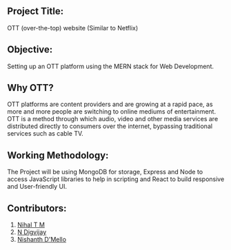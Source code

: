 ## Project Title:
 OTT (over-the-top) website (Similar to Netflix)
## Objective:
Setting up an OTT platform using the MERN stack for Web Development.
## Why OTT?
OTT platforms are content providers and are growing at a rapid pace, as more and more people are switching to online mediums of entertainment. OTT is a method through which audio, video and other media services are distributed directly to consumers over the internet, bypassing traditional services such as cable TV. 
## Working Methodology:
 The Project will be using MongoDB for storage, Express and Node to access JavaScript libraries to help in scripting and React to build responsive and User-friendly UI. 
## Contributors:
1.  [Nihal T M](https://github.com/n1haldev)
2.  [N Digvijay](https://github.com/ndigvijay)    
3.  [Nishanth D'Mello](https://github.com/nishanthdmello)
